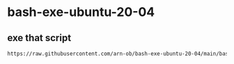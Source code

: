 # bash-exe-ubuntu-20-04

## exe that script 

```bash
https://raw.githubusercontent.com/arn-ob/bash-exe-ubuntu-20-04/main/bash.sh
```
